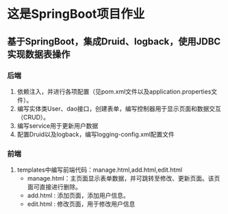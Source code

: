 # 这是SpringBoot项目作业
## 基于SpringBoot，集成Druid、logback，使用JDBC实现数据表操作


### 后端
1. 依赖注入，并进行各项配置（见pom.xml文件以及application.properties文件）。
2. 编写实体类User、dao接口，创建表单，编写控制器用于显示页面和数据交互（CRUD）。
3. 编写service用于更新用户数据
4. 配置Druid以及logback，编写logging-config.xml配置文件

### 前端
1. templates中编写前端代码：manage.html,add.html,edit.html
   - manage.html：主页面显示表单数据，并可跳转至修改、更新页面。该页面可直接进行删除。
   - add.html   : 添加页面，添加用户信息。
   - edit.html  : 修改页面，用于修改用户信息


